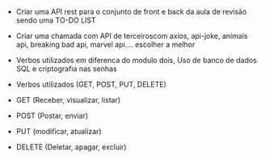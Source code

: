 - Criar uma API rest para o conjunto de front e back da aula de revisão sendo uma TO-DO LIST 
- Criar uma chamada com API de terceiroscom axios, api-joke, animais api, breaking bad api, marvel api.... escolher a melhor 
- Verbos utilizados em diferenca do modulo dois, Uso de banco de dados SQL e criptografia nas senhas 

- Verbos utilizados (GET, POST, PUT, DELETE)

- GET (Receber, visualizar, listar)
- POST (Postar, enviar)
- PUT (modificar, atualizar)
- DELETE (Deletar, apagar, excluir)
